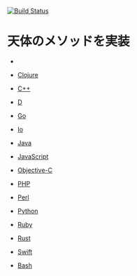 [![Build Status](https://travis-ci.org/furaji/sora-no-method.svg?branch=master)](https://travis-ci.org/furaji/sora-no-method)

# 天体のメソッドを実装

- 

- [Clojure](天体.clj)
- [C++](天体.cpp)
- [D](天体.d)
- [Go](天体.go)
- [Io](天体.io)
- [Java](天体.java)
- [JavaScript](天体.js)
- [Objective-C](天体.m)
- [PHP](天体.php)
- [Perl](天体.pl)
- [Python](天体.py)
- [Ruby](天体.rb)
- [Rust](天体.rs)
- [Swift](天体.swift)
- [Bash](天体.bash)
